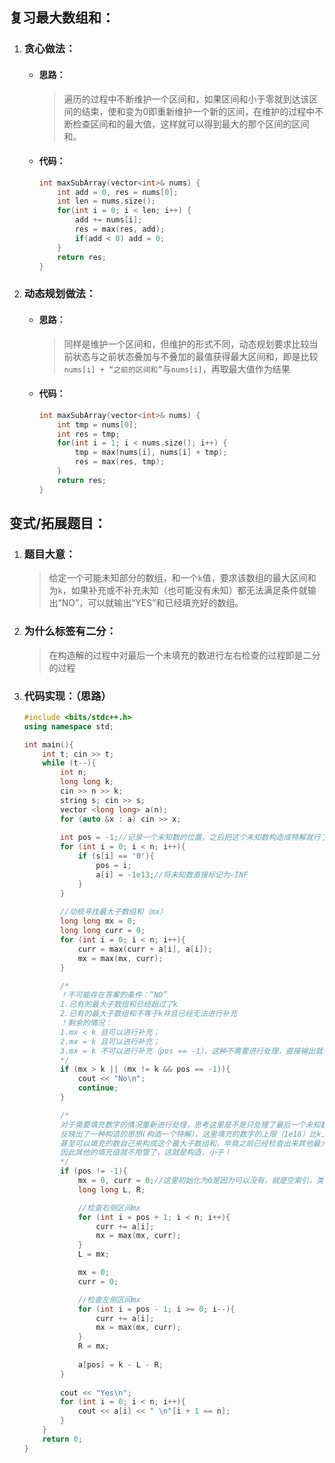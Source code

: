 ## 复习最大数组和：

1. ### 贪心做法：

    * #### 思路：

      > 遍历的过程中不断维护一个区间和，如果区间和小于零就到达该区间的结束，使和变为0即重新维护一个新的区间，在维护的过程中不断检查区间和的最大值，这样就可以得到最大的那个区间的区间和。
      >
    * #### 代码：

      ```cpp
      int maxSubArray(vector<int>& nums) {
          int add = 0, res = nums[0];
          int len = nums.size();
          for(int i = 0; i < len; i++) {
              add += nums[i];
              res = max(res, add);
              if(add < 0) add = 0;
          }
          return res;
      }
      ```
2. ### 动态规划做法：

    * #### 思路：

      > 同样是维护一个区间和，但维护的形式不同，动态规划要求比较当前状态与之前状态叠加与不叠加的最值获得最大区间和，即是比较`nums[i] + “之前的区间和”`与`nums[i]`，再取最大值作为结果
      >
    * #### 代码：

      ```cpp
      int maxSubArray(vector<int>& nums) {
          int tmp = nums[0];
          int res = tmp;
          for(int i = 1; i < nums.size(); i++) {
              tmp = max(nums[i], nums[i] + tmp);
              res = max(res, tmp);
          }
          return res;
      }
      ```

## 变式/拓展题目：

1. ### 题目大意：

    > 给定一个可能未知部分的数组，和一个`k`值，要求该数组的最大区间和为`k`，如果补充或不补充未知（也可能没有未知）都无法满足条件就输出“NO”，可以就输出“YES”和已经填充好的数组。
    >
2. ### 为什么标签有二分：

    > 在构造解的过程中对最后一个未填充的数进行左右检查的过程即是二分的过程
    >
3. ### 代码实现：（思路）

    ```cpp
    #include <bits/stdc++.h>
    using namespace std;

    int main(){
        int t; cin >> t;
        while (t--){
            int n; 
            long long k; 
            cin >> n >> k;
            string s; cin >> s;
            vector <long long> a(n);
            for (auto &x : a) cin >> x;
            
            int pos = -1;//记录一个未知数的位置，之后把这个未知数构造成特解就行了
            for (int i = 0; i < n; i++){
                if (s[i] == '0'){
                    pos = i;
                    a[i] = -1e13;//将未知数直接标记为-INF
                }
            }
            
            //动规寻找最大子数组和（mx）
            long long mx = 0;
            long long curr = 0;
            for (int i = 0; i < n; i++){
                curr = max(curr + a[i], a[i]);
                mx = max(mx, curr);
            }

            /*
            ！不可能存在答案的条件：“NO”
            1.已有的最大子数组和已经超过了k
            2.已有的最大子数组和不等于k并且已经无法进行补充
            ！剩余的情况：
            1.mx < k 且可以进行补充；
            2.mx = k 且可以进行补充；
            3.mx = k 不可以进行补充（pos == -1），这种不需要进行处理，直接输出就可以了
            */
            if (mx > k || (mx != k && pos == -1)){
                cout << "No\n";
                continue;
            }

            /*
            对于需要填充数字的情况重新进行处理，思考这里是不是只处理了最后一个未知数？
            反映出了一种构造的思想(构造一个特解），这里填充的数字的上限（1e18）比k上线（1e12）大的多，
            甚至可以填充的数自己来构成这个最大子数组和，毕竟之前已经检查出来其他最大子数组和不能超过k了
            因此其他的填充值就不用管了，这就是构造，小子！
            */
            if (pos != -1){
                mx = 0, curr = 0;//这里初始化为0是因为可以没有，就是空索引，类似没有你我会活得更好😂，所以就不用考虑了
                long long L, R;

                //检查右侧区间mx
                for (int i = pos + 1; i < n; i++){
                    curr += a[i];
                    mx = max(mx, curr);
                }
                L = mx;

                mx = 0;
                curr = 0;

                //检查左侧区间mx
                for (int i = pos - 1; i >= 0; i--){
                    curr += a[i];
                    mx = max(mx, curr);
                }
                R = mx;
                
                a[pos] = k - L - R;
            }
            
            cout << "Yes\n";
            for (int i = 0; i < n; i++){
                cout << a[i] << " \n"[i + 1 == n];
            }
        }
        return 0;
    }
    ```